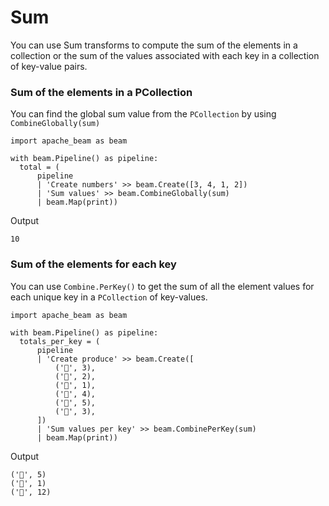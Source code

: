 # Sum

You can use Sum transforms to compute the sum of the elements in a collection or the sum of the values associated with each key in a collection of key-value pairs.

### Sum of the elements in a PCollection

You can find the global sum value from the ```PCollection``` by using ```CombineGlobally(sum)```

```
import apache_beam as beam

with beam.Pipeline() as pipeline:
  total = (
      pipeline
      | 'Create numbers' >> beam.Create([3, 4, 1, 2])
      | 'Sum values' >> beam.CombineGlobally(sum)
      | beam.Map(print))
```

Output

```
10
```

### Sum of the elements for each key

You can use ```Combine.PerKey()``` to get the sum of all the element values for each unique key in a ```PCollection``` of key-values.

```
import apache_beam as beam

with beam.Pipeline() as pipeline:
  totals_per_key = (
      pipeline
      | 'Create produce' >> beam.Create([
          ('🥕', 3),
          ('🥕', 2),
          ('🍆', 1),
          ('🍅', 4),
          ('🍅', 5),
          ('🍅', 3),
      ])
      | 'Sum values per key' >> beam.CombinePerKey(sum)
      | beam.Map(print))
```

Output
```
('🥕', 5)
('🍆', 1)
('🍅', 12)
```
